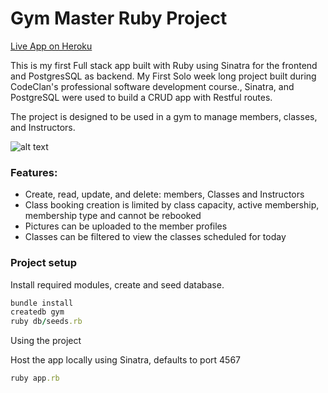 # Gym Master Ruby Project

[Live App on Heroku](https://gym-master-3000.herokuapp.com)

This is my first Full stack app built with Ruby using Sinatra for the frontend and PostgresSQL as backend.
My First Solo week long project built during CodeClan's professional software development course., Sinatra, and PostgreSQL were used to build a CRUD app with Restful routes.

The project is designed to be used in a gym to manage members, classes, and Instructors.

![alt text](https://github.com/samshum90/Solo_Ruby_Project_Gym/raw/master/public/readme/Gym_App.gif "Gym App Gif")

### Features:
* Create, read, update, and delete: members, Classes and Instructors
* Class booking creation is limited by class capacity, active membership, membership type and cannot be rebooked 
* Pictures can be uploaded to the member profiles
* Classes can be filtered to view the classes scheduled for today

### Project setup

Install required modules, create and seed database.

```ruby
bundle install
createdb gym
ruby db/seeds.rb
```

Using the project

Host the app locally using Sinatra, defaults to port 4567

```ruby
ruby app.rb
```
